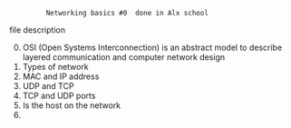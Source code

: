              Networking basics #0  done in Alx school
             
  file description
  
0.  OSI (Open Systems Interconnection) is an abstract model to describe layered communication and computer network design
1.  Types of network
2.  MAC and IP address
3.   UDP and TCP
4.   TCP and UDP ports
5.   Is the host on the network
6.   
